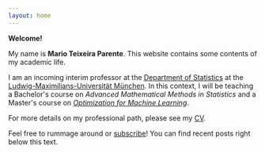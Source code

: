 ```yaml
---
layout: home
---
```


**Welcome!**

My name is **Mario Teixeira Parente**.
This website contains some contents of my academic life.

I am an incoming interim professor at the [Department of Statistics](https://www.en.statistik.uni-muenchen.de/index.html) at the [Ludwig-Maximilians-Universität München](https://www.lmu.de/en/index.html).
In this context, I will be teaching a Bachelor's course on _Advanced Mathematical Methods in Statistics_ and a Master's course on [_Optimization for Machine Learning_](https://slds-lmu.github.io/website_optimization/).

For more details on my professional path, please see my [CV](/cv.md).

Feel free to rummage around or [subscribe](/feed.xml)! You can find recent posts right below this text.

